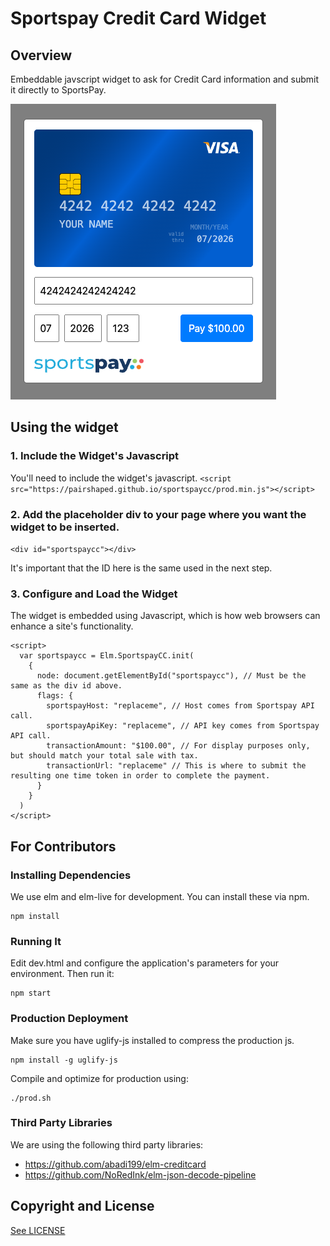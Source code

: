 # Sportspay Credit Card Widget


## Overview

Embeddable javscript widget to ask for Credit Card information and submit it directly to SportsPay.

![SportsPay Credit Card Widget](https://github.com/pairshaped/sportspaycc/blob/master/sportspaycc-widget.png?raw=true)

## Using the widget

### 1. Include the Widget's Javascript

You'll need to include the widget's javascript.
```<script src="https://pairshaped.github.io/sportspaycc/prod.min.js"></script>```

### 2. Add the placeholder div to your page where you want the widget to be inserted.

```<div id="sportspaycc"></div>```

It's important that the ID here is the same used in the next step.

### 3. Configure and Load the Widget

The widget is embedded using Javascript, which is how web browsers can enhance a site's functionality.

```
<script>
  var sportspaycc = Elm.SportspayCC.init(
    {
      node: document.getElementById("sportspaycc"), // Must be the same as the div id above.
      flags: {
        sportspayHost: "replaceme", // Host comes from Sportspay API call.
        sportspayApiKey: "replaceme", // API key comes from Sportspay API call.
        transactionAmount: "$100.00", // For display purposes only, but should match your total sale with tax.
        transactionUrl: "replaceme" // This is where to submit the resulting one time token in order to complete the payment.
      }
    }
  )
</script>
```


## For Contributors

### Installing Dependencies

We use elm and elm-live for development. You can install these via npm.

```
npm install
```

### Running It

Edit dev.html and configure the application's parameters for your environment. Then run it:

```
npm start
```

### Production Deployment

Make sure you have uglify-js installed to compress the production js.
```
npm install -g uglify-js
```

Compile and optimize for production using:

```
./prod.sh
```

### Third Party Libraries

We are using the following third party libraries:

- https://github.com/abadi199/elm-creditcard
- https://github.com/NoRedInk/elm-json-decode-pipeline


## Copyright and License

[See LICENSE](LICENSE)
